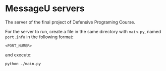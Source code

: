 # MessageU servers
The server of the final project of Defensive Programing Course.

For the server to run, create a file in the same directory with `main.py`, named `port.info` in the following format:
```
<PORT_NUMER>
```
and execute:
```bash
python ./main.py
```